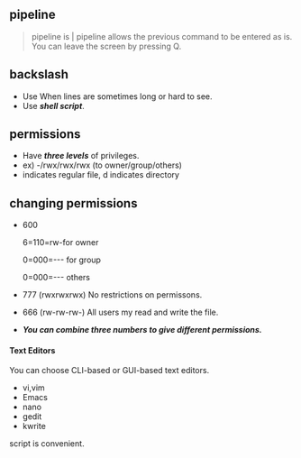 ## pipeline

> pipeline is |
> pipeline allows the previous command to be entered as is.
> You can leave the screen by pressing Q.


## backslash
- Use When lines are sometimes long or hard to see.
- Use ***shell script***.

## permissions
- Have ***three levels*** of privileges.
- ex) -/rwx/rwx/rwx (to owner/group/others)
- indicates regular file, d indicates directory

## changing permissions
 - 600

  
    6=110=rw-for owner

  
    0=000=--- for group


    0=000=--- others
- 777 (rwxrwxrwx) No restrictions on permissons.
- 666 (rw-rw-rw-) All users my read and write the file.
- ***You can combine three numbers to give different permissions.***

#### Text Editors
  You can choose CLI-based or GUI-based text editors.
  - vi,vim
  - Emacs
  - nano
  - gedit
  - kwrite

script is convenient.
  
  
